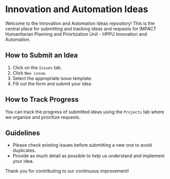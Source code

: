 # Innovation and Automation Ideas

Welcome to the Innovation and Automation Ideas repository! This is the central place for submitting and tracking ideas and requests for IMPACT Humanitarian Planning and Priortization Unit - HPPU Innovation and Automation.

## How to Submit an Idea

1. Click on the `Issues` tab.
2. Click `New issue`.
3. Select the appropriate issue template.
4. Fill out the form and submit your idea.

## How to Track Progress

You can track the progress of submitted ideas using the `Projects` tab where we organize and prioritize requests.

## Guidelines

- Please check existing issues before submitting a new one to avoid duplicates.
- Provide as much detail as possible to help us understand and implement your idea.

Thank you for contributing to our continuous improvement!
